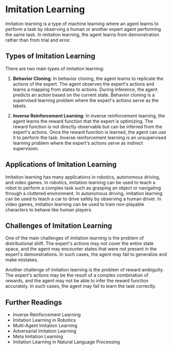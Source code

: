 # Imitation Learning

Imitation learning is a type of machine learning where an agent learns to perform a task by observing a human or another expert agent performing the same task. In imitation learning, the agent learns from demonstration rather than from trial and error. 

## Types of Imitation Learning

There are two main types of imitation learning: 

1. **Behavior Cloning**: In behavior cloning, the agent learns to replicate the actions of the expert. The agent observes the expert's actions and learns a mapping from states to actions. During inference, the agent predicts an action based on the current state. Behavior cloning is a supervised learning problem where the expert's actions serve as the labels.

2. **Inverse Reinforcement Learning**: In inverse reinforcement learning, the agent learns the reward function that the expert is optimizing. The reward function is not directly observable but can be inferred from the expert's actions. Once the reward function is learned, the agent can use it to perform the task. Inverse reinforcement learning is an unsupervised learning problem where the expert's actions serve as indirect supervision.

## Applications of Imitation Learning

Imitation learning has many applications in robotics, autonomous driving, and video games. In robotics, imitation learning can be used to teach a robot to perform a complex task such as grasping an object or navigating through a cluttered environment. In autonomous driving, imitation learning can be used to teach a car to drive safely by observing a human driver. In video games, imitation learning can be used to train non-playable characters to behave like human players.

## Challenges of Imitation Learning

One of the main challenges of imitation learning is the problem of distributional shift. The expert's actions may not cover the entire state space, and the agent may encounter states that were not present in the expert's demonstrations. In such cases, the agent may fail to generalize and make mistakes. 

Another challenge of imitation learning is the problem of reward ambiguity. The expert's actions may be the result of a complex combination of rewards, and the agent may not be able to infer the reward function accurately. In such cases, the agent may fail to learn the task correctly.

## Further Readings

- Inverse Reinforcement Learning
- Imitation Learning in Robotics
- Multi-Agent Imitation Learning
- Adversarial Imitation Learning
- Meta Imitation Learning
- Imitation Learning in Natural Language Processing

